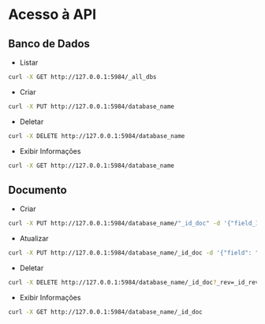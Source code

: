 # Acesso à API

## Banco de Dados

- Listar

````bash
curl -X GET http://127.0.0.1:5984/_all_dbs
````

- Criar

````bash
curl -X PUT http://127.0.0.1:5984/database_name
````

- Deletar

````bash
curl -X DELETE http://127.0.0.1:5984/database_name
````

- Exibir Informações

````bash
curl -X GET http://127.0.0.1:5984/database_name
````

## Documento

- Criar
````bash
curl -X PUT http://127.0.0.1:5984/database_name/"_id_doc" -d '{"field_1": "value", "field_2": "value"}'
````

- Atualizar
````bash
curl -X PUT http://127.0.0.1:5984/database_name/_id_doc -d '{"field": "value", "_rev": "_id_rev"}'
````

- Deletar
````bash
curl -X DELETE http://127.0.0.1:5984/database_name/_id_doc?_rev=_id_rev
````

- Exibir Informações
````bash
curl -X GET http://127.0.0.1:5984/database_name/_id_doc
````

